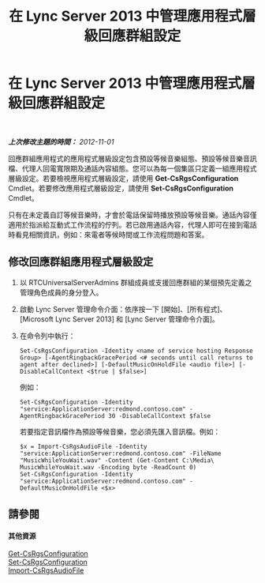 ﻿---
title: 在 Lync Server 2013 中管理應用程式層級回應群組設定
TOCTitle: 在 Lync Server 2013 中管理應用程式層級回應群組設定
ms:assetid: aab749a1-fa2d-4ce8-a6c6-ebcfa37ce02a
ms:mtpsurl: https://technet.microsoft.com/zh-tw/library/JJ721843(v=OCS.15)
ms:contentKeyID: 49890253
ms.date: 08/10/2015
mtps_version: v=OCS.15
ms.translationtype: HT
---

# 在 Lync Server 2013 中管理應用程式層級回應群組設定

 

_**上次修改主題的時間：** 2012-11-01_

回應群組應用程式的應用程式層級設定包含預設等候音樂組態、預設等候音樂音訊檔、代理人回電寬限期及通話內容組態。您可以為每一個集區只定義一組應用程式層級設定。若要檢視應用程式層級設定，請使用 **Get-CsRgsConfiguration** Cmdlet。若要修改應用程式層級設定，請使用 **Set-CsRgsConfiguration** Cmdlet。

只有在未定義自訂等候音樂時，才會於電話保留時播放預設等候音樂。通話內容僅適用於指派給互動式工作流程的佇列。若已啟用通話內容，代理人即可在接到電話時看見相關資訊，例如：來電者等候時間或工作流程問題和答案。

## 修改回應群組應用程式層級設定

1.  以 RTCUniversalServerAdmins 群組成員或支援回應群組的某個預先定義之管理角色成員的身分登入。

2.  啟動 Lync Server 管理命令介面：依序按一下 \[開始\]、\[所有程式\]、\[Microsoft Lync Server 2013\] 和 \[Lync Server 管理命令介面\]。

3.  在命令列中執行：
    
        Set-CsRgsConfiguration -Identity <name of service hosting Response Group> [-AgentRingbackGracePeriod <# seconds until call returns to agent after declined>] [-DefaultMusicOnHoldFile <audio file>] [-DisableCallContext <$true | $false>]
    
    例如：
    
        Set-CsRgsConfiguration -Identity "service:ApplicationServer:redmond.contoso.com" -AgentRingbackGracePeriod 30 -DisableCallContext $false
    
    若要指定音訊檔作為預設等候音樂，您必須先匯入音訊檔。例如：
    
        $x = Import-CsRgsAudioFile -Identity "service:ApplicationServer:redmond.contoso.com" -FileName "MusicWhileYouWait.wav" -Content (Get-Content C:\Media\ MusicWhileYouWait.wav -Encoding byte -ReadCount 0)
        Set-CsRgsConfiguration -Identity "service:ApplicationServer:redmond.contoso.com" -DefaultMusicOnHoldFile <$x>

## 請參閱

#### 其他資源

[Get-CsRgsConfiguration](https://docs.microsoft.com/powershell/module/skype/Get-CsRgsConfiguration)  
[Set-CsRgsConfiguration](https://docs.microsoft.com/en-us/powershell/module/skype/Set-CsRgsConfiguration)  
[Import-CsRgsAudioFile](https://docs.microsoft.com/powershell/module/skype/Import-CsRgsAudioFile)

